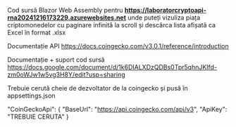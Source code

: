 Cod sursă Blazor Web Assembly pentru **https://laboratorcryptoapi-rna20241216173229.azurewebsites.net** unde puteți vizuliza piața criptomonedelor cu paginare infinită la scroll și descărca lista afișată ca Excel în format .xlsx 

Documentație API https://docs.coingecko.com/v3.0.1/reference/introduction 

Documentație + suport cod sursă https://docs.google.com/document/d/1k6DIALXDzQDBs0Tpr5qhnJKIfd-zm0oWJw1w5vg3H8Y/edit?usp=sharing

Trebuie cerută cheie de dezvoltator de la coingecko și pusă în appsettings.json

"CoinGeckoApi": {
  "BaseUrl": "https://api.coingecko.com/api/v3",
  "ApiKey": "TREBUIE CERUTA"
}
